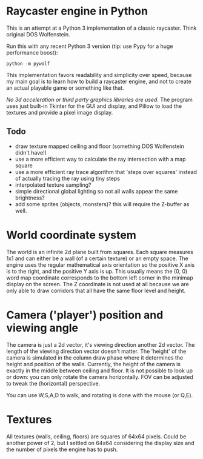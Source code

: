 # Raycaster engine in Python

This is an attempt at a Python 3 implementation of a classic raycaster. Think original DOS Wolfenstein.

Run this with any recent Python 3 version (tip: use Pypy for a huge performance boost):

    python -m pywolf
    
This implementation favors readability and simplicity over speed, because my main goal
is to learn how to build a raycaster engine, and not to create an actual playable game or something like that. 

*No 3d acceleration or third party graphics libraries are used.* 
The program uses just built-in Tkinter for the GUI and display, and Pillow to load the textures 
and provide a pixel image display.


## Todo

- draw texture mapped ceiling and floor (something DOS Wolfenstein didn't have!)
- use a more efficient way to calculate the ray intersection with a map square
- use a more efficient ray trace algorithm that 'steps over squares' instead of actually tracing the ray using tiny steps
- interpolated texture sampling?
- simple directional global lighting so not all walls appear the same brightness?
- add some sprites (objects, monsters)?  this will require the Z-buffer as well.


# World coordinate system

The world is an infinite 2d plane built from squares. Each square measures 1x1 and
can either be a wall (of a certain texture) or an empty space.
The engine uses the regular mathematical axis orientation so the positive X axis is to the right,
and the positive Y axis is up.  This usually means the (0, 0) word map coordinate
corresponds to the bottom left corner in the minimap display on the screen.
The Z coordinate is not used at all because we are only able to draw corridors
that all have the same floor level and height.


# Camera ('player') position and viewing angle

The camera is just a 2d vector, it's viewing direction another 2d vector.
The length of the viewing direction vector doesn't matter.
The 'height' of the camera is simulated in the column draw phase where it
determines the height and position of the walls. Currently, the height of the
camera is exactly in the middle between ceiling and floor.
It is not possible to look up or down: you can only rotate the camera horizontally.
FOV can be adjusted to tweak the (horizontal) perspective.

You can use W,S,A,D to walk, and rotating is done with the mouse (or Q,E).


# Textures

All textures (walls, ceiling, floors) are squares of 64x64 pixels.
Could be another power of 2, but I settled on 64x64 considering the display size and
the number of pixels the engine has to push.
